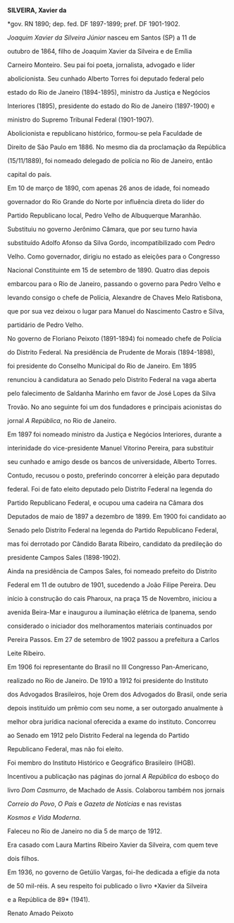 **SILVEIRA, Xavier da**



\*gov. RN 1890; dep. fed. DF 1897-1899; pref. DF 1901-1902.



*Joaquim Xavier da Silveira Júnior* nasceu em Santos (SP) a 11 de

outubro de 1864, filho de Joaquim Xavier da Silveira e de Emília

Carneiro Monteiro. Seu pai foi poeta, jornalista, advogado e líder

abolicionista. Seu cunhado Alberto Torres foi deputado federal pelo

estado do Rio de Janeiro (1894-1895), ministro da Justiça e Negócios

Interiores (1895), presidente do estado do Rio de Janeiro (1897-1900) e

ministro do Supremo Tribunal Federal (1901-1907).



Abolicionista e republicano histórico, formou-se pela Faculdade de

Direito de São Paulo em 1886. No mesmo dia da proclamação da República

(15/11/1889), foi nomeado delegado de polícia no Rio de Janeiro, então

capital do país.



Em 10 de março de 1890, com apenas 26 anos de idade, foi nomeado

governador do Rio Grande do Norte por influência direta do líder do

Partido Republicano local, Pedro Velho de Albuquerque Maranhão.

Substituiu no governo Jerônimo Câmara, que por seu turno havia

substituído Adolfo Afonso da Silva Gordo, incompatibilizado com Pedro

Velho. Como governador, dirigiu no estado as eleições para o Congresso

Nacional Constituinte em 15 de setembro de 1890. Quatro dias depois

embarcou para o Rio de Janeiro, passando o governo para Pedro Velho e

levando consigo o chefe de Polícia, Alexandre de Chaves Melo Ratisbona,

que por sua vez deixou o lugar para Manuel do Nascimento Castro e Silva,

partidário de Pedro Velho.



No governo de Floriano Peixoto (1891-1894) foi nomeado chefe de Polícia

do Distrito Federal. Na presidência de Prudente de Morais (1894-1898),

foi presidente do Conselho Municipal do Rio de Janeiro. Em 1895

renunciou à candidatura ao Senado pelo Distrito Federal na vaga aberta

pelo falecimento de Saldanha Marinho em favor de José Lopes da Silva

Trovão. No ano seguinte foi um dos fundadores e principais acionistas do

jornal *A República*, no Rio de Janeiro.



Em 1897 foi nomeado ministro da Justiça e Negócios Interiores, durante a

interinidade do vice-presidente Manuel Vitorino Pereira, para substituir

seu cunhado e amigo desde os bancos de universidade, Alberto Torres.

Contudo, recusou o posto, preferindo concorrer à eleição para deputado

federal. Foi de fato eleito deputado pelo Distrito Federal na legenda do

Partido Republicano Federal, e ocupou uma cadeira na Câmara dos

Deputados de maio de 1897 a dezembro de 1899. Em 1900 foi candidato ao

Senado pelo Distrito Federal na legenda do Partido Republicano Federal,

mas foi derrotado por Cândido Barata Ribeiro, candidato da predileção do

presidente Campos Sales (1898-1902).



Ainda na presidência de Campos Sales, foi nomeado prefeito do Distrito

Federal em 11 de outubro de 1901, sucedendo a João Filipe Pereira. Deu

início à construção do cais Pharoux, na praça 15 de Novembro, iniciou a

avenida Beira-Mar e inaugurou a iluminação elétrica de Ipanema, sendo

considerado o iniciador dos melhoramentos materiais continuados por

Pereira Passos. Em 27 de setembro de 1902 passou a prefeitura a Carlos

Leite Ribeiro.



Em 1906 foi representante do Brasil no III Congresso Pan-Americano,

realizado no Rio de Janeiro. De 1910 a 1912 foi presidente do Instituto

dos Advogados Brasileiros, hoje Orem dos Advogados do Brasil, onde seria

depois instituído um prêmio com seu nome, a ser outorgado anualmente à

melhor obra jurídica nacional oferecida a exame do instituto. Concorreu

ao Senado em 1912 pelo Distrito Federal na legenda do Partido

Republicano Federal, mas não foi eleito.



Foi membro do Instituto Histórico e Geográfico Brasileiro (IHGB).

Incentivou a publicação nas páginas do jornal *A República* do esboço do

livro *Dom Casmurro*, de Machado de Assis. Colaborou também nos jornais

*Correio do Povo*, *O País* e *Gazeta de Notícias* e nas revistas

*Kosmos e Vida Moderna*.



Faleceu no Rio de Janeiro no dia 5 de março de 1912.



Era casado com Laura Martins Ribeiro Xavier da Silveira, com quem teve

dois filhos.



Em 1936, no governo de Getúlio Vargas, foi-lhe dedicada a efígie da nota

de 50 mil-réis. A seu respeito foi publicado o livro *Xavier da Silveira

e a República de 89* (1941).



Renato Amado Peixoto



